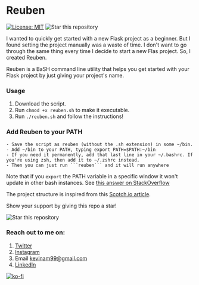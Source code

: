# Reuben
[![License: MIT](https://img.shields.io/badge/License-MIT-blue.svg)](https://opensource.org/licenses/MIT)
![Star this repository](https://img.shields.io/github/stars/kevinam99/Reuben?style=social)


I wanted to quickly get started with a new Flask project as a beginner. But I found setting the project manually was a waste of time. I don't want to go through the same thing every time I decide to start a new Flas project. So, I created Reuben.

Reuben is a BaSH command line utility that helps you get started with your Flask project by just giving your project's name.

### Usage
1. Download the script.
2. Run ``` chmod +x reuben.sh ``` to make it executable.
3. Run ```./reuben.sh``` and follow the instructions!

### Add Reuben to your PATH

    - Save the script as reuben (without the .sh extension) in some ~/bin.
    - Add ~/bin to your PATH, typing export PATH=$PATH:~/bin
    - If you need it permanently, add that last line in your ~/.bashrc. If you're using zsh, then add it to ~/.zshrc instead.
    - Then you can just run ```reuben``` and it will run anywhere

Note that if you ```export``` the PATH variable in a specific window it won't update in other bash instances. See [this answer on StackOverflow](https://stackoverflow.com/a/20054809)


The project structure is inspired from this [Scotch.io article](https://scotch.io/tutorials/getting-started-with-flask-a-python-microframework).

Show your support by giving this repo a star! 

![Star this repository](https://img.shields.io/github/stars/kevinam99/Reuben?style=social)


### Reach out to me on:
1. [Twitter](https://www.twitter.com/kevin_codes)
2. [Instagram](https://www.instagram.com/kevin.codes)
3. Email <kevinam99@gmail.com>
4. [LinkedIn](https://www.linkedin.com/in/kevin-a-mathew)

[![ko-fi](https://www.ko-fi.com/img/githubbutton_sm.svg)](https://ko-fi.com/kevinam99)
